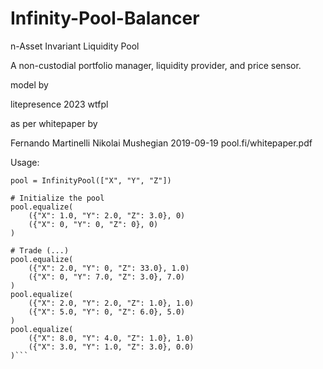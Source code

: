 # Infinity-Pool-Balancer

n-Asset Invariant Liquidity Pool

A non-custodial portfolio manager, liquidity provider, and price sensor.

model by
                                                       
litepresence 2023 wtfpl

as per whitepaper by

Fernando Martinelli
Nikolai Mushegian
2019-09-19
pool.fi/whitepaper.pdf

Usage:

```# Instantiate the InfinityPool
pool = InfinityPool(["X", "Y", "Z"])

# Initialize the pool
pool.equalize(
    ({"X": 1.0, "Y": 2.0, "Z": 3.0}, 0)
    ({"X": 0, "Y": 0, "Z": 0}, 0)
)

# Trade (...)
pool.equalize(
    ({"X": 2.0, "Y": 0, "Z": 33.0}, 1.0)
    ({"X": 0, "Y": 7.0, "Z": 3.0}, 7.0)
)
pool.equalize(
    ({"X": 2.0, "Y": 2.0, "Z": 1.0}, 1.0)
    ({"X": 5.0, "Y": 0, "Z": 6.0}, 5.0)
)
pool.equalize(
    ({"X": 8.0, "Y": 4.0, "Z": 1.0}, 1.0)
    ({"X": 3.0, "Y": 1.0, "Z": 3.0}, 0.0)
)```
